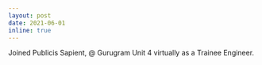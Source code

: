 ```yaml
---
layout: post
date: 2021-06-01
inline: true
---
```


Joined Publicis Sapient, @ Gurugram Unit 4 virtually as a Trainee Engineer.
